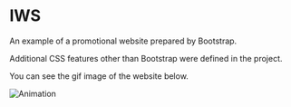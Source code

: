 # IWS

An example of a promotional website prepared by Bootstrap.

Additional CSS features other than Bootstrap were defined in the project.

You can see the gif image of the website below.

![Animation](https://github.com/oranmehmetsirin/IWS/blob/main/gif.gif?raw=true)
